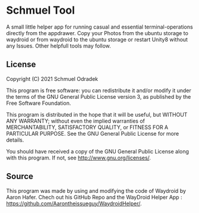 # Schmuel Tool

A small little helper app for running casual and essential terminal-operations directly from the appdrawer. Copy your Photos from the ubuntu storage to waydroid or from waydroid to the ubuntu storage or restart Unity8 without any Issues. Other helpfull tools may follow.

## License

Copyright (C) 2021  Schmuel Odradek

This program is free software: you can redistribute it and/or modify it under the terms of the GNU General Public License version 3, as published
by the Free Software Foundation.

This program is distributed in the hope that it will be useful, but WITHOUT ANY WARRANTY; without even the implied warranties of MERCHANTABILITY, SATISFACTORY QUALITY, or FITNESS FOR A PARTICULAR PURPOSE.  See the GNU General Public License for more details.

You should have received a copy of the GNU General Public License along with this program.  If not, see <http://www.gnu.org/licenses/>.

## Source

This program was made by using and modifying the code of Waydroid by Aaron Hafer. Chech out his GitHub Repo and the WayDroid Helper App :  <https://github.com/Aarontheissueguy/WaydroidHelper/>.